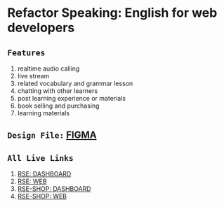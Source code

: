 # Refactor Speaking: English for web developers

## `Features`

1. realtime audio calling
2. live stream
3. related vocabulary and grammar lesson
4. chatting with other learners
5. post learning experience or materials
6. book selling and purchasing
7. learning materials

## `Design File:` [FIGMA](https://www.figma.com/file/AAmi8RVuUCNjv4Yt4Q7Gs4/refactor-speaking?node-id=0%3A1)

## `All Live Links`

1. [RSE: DASHBOARD](https://rse-dashboard-by-fahim-montasir.netlify.app/)
1. [RSE: WEB](https://rse-by-fahim-montasir.netlify.app/)
1. [RSE-SHOP: DASHBOARD](https://rse-shop-by-fahim-montasir.netlify.app/dashboard)
1. [RSE-SHOP: WEB](https://rse-shop-by-fahim-montasir.netlify.app/)
